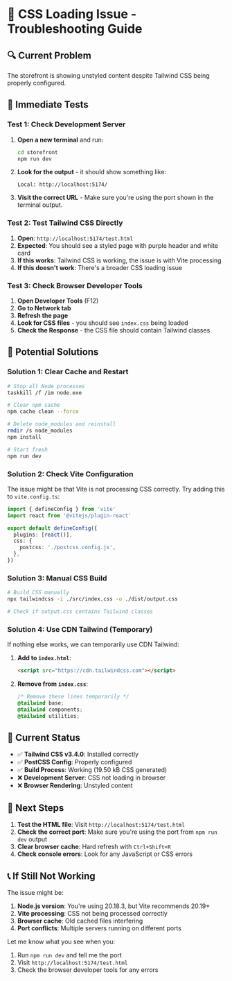 # 🚨 CSS Loading Issue - Troubleshooting Guide

## 🔍 **Current Problem**

The storefront is showing unstyled content despite Tailwind CSS being properly configured.

## 🧪 **Immediate Tests**

### Test 1: Check Development Server
1. **Open a new terminal** and run:
   ```bash
   cd storefront
   npm run dev
   ```

2. **Look for the output** - it should show something like:
   ```
   Local: http://localhost:5174/
   ```

3. **Visit the correct URL** - Make sure you're using the port shown in the terminal output.

### Test 2: Test Tailwind CSS Directly
1. **Open**: `http://localhost:5174/test.html`
2. **Expected**: You should see a styled page with purple header and white card
3. **If this works**: Tailwind CSS is working, the issue is with Vite processing
4. **If this doesn't work**: There's a broader CSS loading issue

### Test 3: Check Browser Developer Tools
1. **Open Developer Tools** (F12)
2. **Go to Network tab**
3. **Refresh the page**
4. **Look for CSS files** - you should see `index.css` being loaded
5. **Check the Response** - the CSS file should contain Tailwind classes

## 🔧 **Potential Solutions**

### Solution 1: Clear Cache and Restart
```bash
# Stop all Node processes
taskkill /f /im node.exe

# Clear npm cache
npm cache clean --force

# Delete node_modules and reinstall
rmdir /s node_modules
npm install

# Start fresh
npm run dev
```

### Solution 2: Check Vite Configuration
The issue might be that Vite is not processing CSS correctly. Try adding this to `vite.config.ts`:

```typescript
import { defineConfig } from 'vite'
import react from '@vitejs/plugin-react'

export default defineConfig({
  plugins: [react()],
  css: {
    postcss: './postcss.config.js',
  },
})
```

### Solution 3: Manual CSS Build
```bash
# Build CSS manually
npx tailwindcss -i ./src/index.css -o ./dist/output.css

# Check if output.css contains Tailwind classes
```

### Solution 4: Use CDN Tailwind (Temporary)
If nothing else works, we can temporarily use CDN Tailwind:

1. **Add to `index.html`**:
   ```html
   <script src="https://cdn.tailwindcss.com"></script>
   ```

2. **Remove from `index.css`**:
   ```css
   /* Remove these lines temporarily */
   @tailwind base;
   @tailwind components;
   @tailwind utilities;
   ```

## 🎯 **Current Status**

- ✅ **Tailwind CSS v3.4.0**: Installed correctly
- ✅ **PostCSS Config**: Properly configured
- ✅ **Build Process**: Working (19.50 kB CSS generated)
- ❌ **Development Server**: CSS not loading in browser
- ❌ **Browser Rendering**: Unstyled content

## 🚀 **Next Steps**

1. **Test the HTML file**: Visit `http://localhost:5174/test.html`
2. **Check the correct port**: Make sure you're using the port from `npm run dev` output
3. **Clear browser cache**: Hard refresh with `Ctrl+Shift+R`
4. **Check console errors**: Look for any JavaScript or CSS errors

## 📞 **If Still Not Working**

The issue might be:
1. **Node.js version**: You're using 20.18.3, but Vite recommends 20.19+
2. **Vite processing**: CSS not being processed correctly
3. **Browser cache**: Old cached files interfering
4. **Port conflicts**: Multiple servers running on different ports

Let me know what you see when you:
1. Run `npm run dev` and tell me the port
2. Visit `http://localhost:5174/test.html`
3. Check the browser developer tools for any errors











